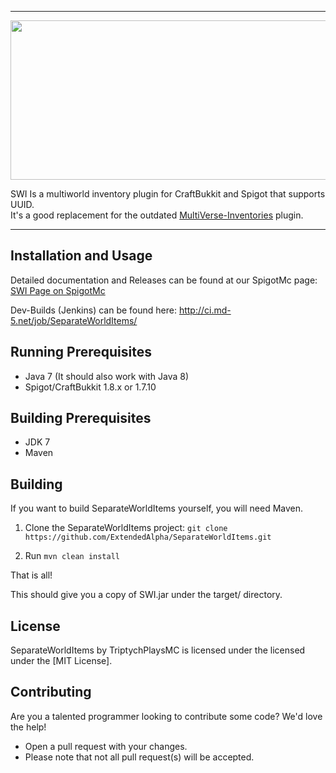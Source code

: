 <hr>
<img alt="" src="http://i.imgur.com/O127GFd.png" style="width: 982px; height: 255px;" />

SWI Is a multiworld inventory plugin for CraftBukkit and Spigot that supports UUID.<br />
It's a good replacement for the outdated <a href="http://dev.bukkit.org/bukkit-plugins/multiverse-inventories/" target="_blank">MultiVerse-Inventories</a> plugin.
<hr>

## Installation and Usage

Detailed documentation and Releases can be found at our SpigotMc page: <a href="http://www.spigotmc.org/resources/separate-world-items-a-mv-i-replacement.2568/" target="_blank">SWI Page on SpigotMc</a>

Dev-Builds (Jenkins) can be found here: http://ci.md-5.net/job/SeparateWorldItems/

## Running Prerequisites
* Java 7 (It should also work with Java 8)
* Spigot/CraftBukkit 1.8.x or 1.7.10

## Building Prerequisites
* JDK 7
* Maven

## Building

If you want to build SeparateWorldItems yourself, you will need Maven.

1) Clone the SeparateWorldItems project: ```git clone https://github.com/ExtendedAlpha/SeparateWorldItems.git```

2) Run ```mvn clean install```

That is all!

This should give you a copy of SWI.jar under the target/ directory.

## License

SeparateWorldItems by TriptychPlaysMC is licensed under the licensed under the [MIT License].

## Contributing
Are you a talented programmer looking to contribute some code? We'd love the help!
* Open a pull request with your changes.
* Please note that not all pull request(s) will be accepted.

